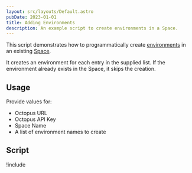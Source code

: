 ```yaml
---
layout: src/layouts/Default.astro
pubDate: 2023-01-01
title: Adding Environments
description: An example script to create environments in a Space.
---
```


This script demonstrates how to programmatically create [environments](/docs/infrastructure/environments/index/) in an existing [Space](/docs/administration/spaces/).

It creates an environment for each entry in the supplied list. If the environment already exists in the Space, it skips the creation.

## Usage

Provide values for:

- Octopus URL
- Octopus API Key
- Space Name
- A list of environment names to create

## Script

!include <add-environments-scripts>
